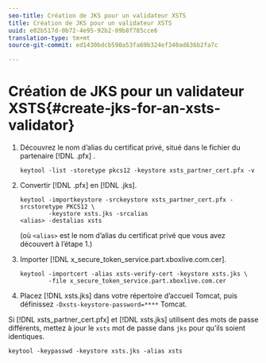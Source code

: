 ```yaml
---
seo-title: Création de JKS pour un validateur XSTS
title: Création de JKS pour un validateur XSTS
uuid: e02b517d-0b72-4e95-92b2-09b8f785cce6
translation-type: tm+mt
source-git-commit: ed1430bdcb590a53fa69b324ef340ad636b2fa7c

---
```



# Création de JKS pour un validateur XSTS{#create-jks-for-an-xsts-validator}

1. Découvrez le nom d’alias du certificat privé, situé dans le fichier du partenaire [!DNL .pfx] .

   ```
   keytool -list -storetype pkcs12 -keystore xsts_partner_cert.pfx -v 
   ```

1. Convertir [!DNL .pfx] en [!DNL .jks].

   ```
   keytool -importkeystore -srckeystore xsts_partner_cert.pfx -srcstoretype PKCS12 \  
           -keystore xsts.jks -srcalias  
   <alias> -destalias xsts
   ```

   (où `<alias>` est le nom d’alias du certificat privé que vous avez découvert à l’étape 1.)
1. Importer [!DNL x_secure_token_service.part.xboxlive.com.cer].

   ```
   keytool -importcert -alias xsts-verify-cert -keystore xsts.jks \  
           -file x_secure_token_service.part.xboxlive.com.cer 
   ```

1. Placez [!DNL xsts.jks] dans votre répertoire d’accueil Tomcat, puis définissez `-Dxsts-keystore-password=****` Tomcat.

Si [!DNL xsts_partner_cert.pfx] et [!DNL xsts.jks] utilisent des mots de passe différents, mettez à jour le `xsts` mot de passe dans `jks` pour qu’ils soient identiques.

```
keytool -keypasswd -keystore xsts.jks -alias xsts 
```
